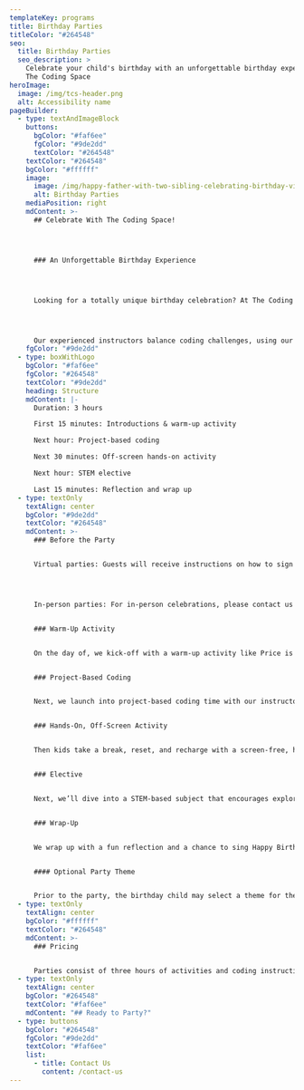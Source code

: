 ```yaml
---
templateKey: programs
title: Birthday Parties
titleColor: "#264548"
seo:
  title: Birthday Parties
  seo_description: >
    Celebrate your child's birthday with an unforgettable birthday experience at
    The Coding Space
heroImage:
  image: /img/tcs-header.png
  alt: Accessibility name
pageBuilder:
  - type: textAndImageBlock
    buttons:
      bgColor: "#faf6ee"
      fgColor: "#9de2dd"
      textColor: "#264548"
    textColor: "#264548"
    bgColor: "#ffffff"
    image:
      image: /img/happy-father-with-two-sibling-celebrating-birthday-via-internet-in-quarantine-time-self-isolation_t20_qk99pa-1-.jpg
      alt: Birthday Parties
    mediaPosition: right
    mdContent: >-
      ## Celebrate With The Coding Space!




      ### An Unforgettable Birthday Experience 




      Looking for a totally unique birthday celebration? At The Coding Space, we’re on a mission to help kids develop creative thinking skills, confidence, and self-expression through learning to code. Whether attendees are new to coding or already proficient in programming languages like JavaScript and Python, our interactive, virtual and in-person coding parties are fun for everyone. 




      Our experienced instructors balance coding challenges, using our signature 4:1 student-to-teacher ratio  with hands-on activities, games, and opportunities to create and explore. Personalize your party by choosing a fun theme, cool activities, STEM-based subjects, and more. These events are perfect for ages 6-17.
    fgColor: "#9de2dd"
  - type: boxWithLogo
    bgColor: "#faf6ee"
    fgColor: "#264548"
    textColor: "#9de2dd"
    heading: Structure
    mdContent: |-
      Duration: 3 hours

      First 15 minutes: Introductions & warm-up activity

      Next hour: Project-based coding

      Next 30 minutes: Off-screen hands-on activity

      Next hour: STEM elective

      Last 15 minutes: Reflection and wrap up
  - type: textOnly
    textAlign: center
    bgColor: "#9de2dd"
    textColor: "#264548"
    mdContent: >-
      ### Before the Party


      Virtual parties: Guests will receive instructions on how to sign in, the party theme (see below), and what equipment will be needed. At this time, we recommend Macs and PCs for our online program. If Chromebooks will be used, we ask everyone to let us know ahead of time as it may require extra logistical coordination on our end. Tablets, smartphones, and iPads will not work.




      In-person parties: For in-person celebrations, please contact us for more information.


      ### Warm-Up Activity


      On the day of, we kick-off with a warm-up activity like Price is Right or Cool Hidden Talents.


      ### Project-Based Coding


      Next, we launch into project-based coding time with our instructors there to guide and prompt problem solving.


      ### Hands-On, Off-Screen Activity


      Then kids take a break, reset, and recharge with a screen-free, hands-on activity. Personalize your party by selecting from options like Become a Painting, Themed Yoga, The Coding Space Cooks, Guided Dance, Design Your Own Board Game, or Scavenger Hunt.


      ### Elective


      Next, we’ll dive into a STEM-based subject that encourages exploration and discovery, with awesome choices kids can pick from like Graphic Design, Font Making, Music Sequencing, 3D Printing, and more.


      ### Wrap-Up


      We wrap up with a fun reflection and a chance to sing Happy Birthday! If you’ve provided a cake, this would be the perfect time to light the candles, sing, and serve.


      #### Optional Party Theme


      Prior to the party, the birthday child may select a theme for the event. Pick from favorites like pajama day, backwards day, time travel day, wilderness day, beach day, mustache day, and many others.
  - type: textOnly
    textAlign: center
    bgColor: "#ffffff"
    textColor: "#264548"
    mdContent: >-
      ### Pricing


      Parties consist of three hours of activities and coding instruction. Our unique 4:1 student-to-teacher ratio ensures personalized learning experience for every child.
  - type: textOnly
    textAlign: center
    bgColor: "#264548"
    textColor: "#faf6ee"
    mdContent: "## Ready to Party?"
  - type: buttons
    bgColor: "#264548"
    fgColor: "#9de2dd"
    textColor: "#faf6ee"
    list:
      - title: Contact Us
        content: /contact-us
---
```

